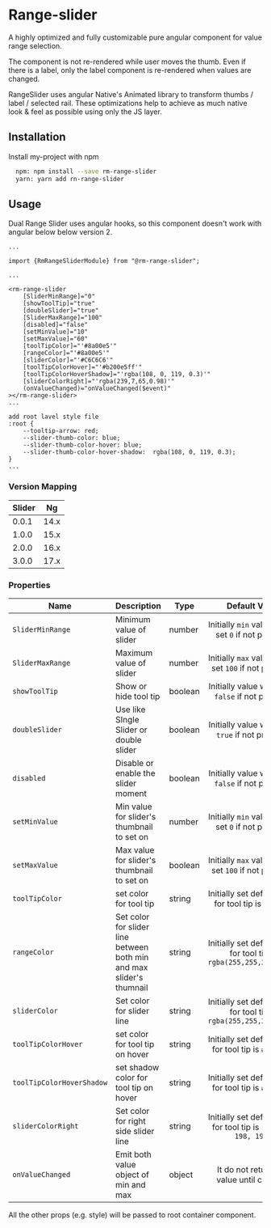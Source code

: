
# Range-slider

A highly optimized and fully customizable pure angular component for value range selection.

The component is not re-rendered while user moves the thumb.
Even if there is a label, only the label component is re-rendered when values are changed.

RangeSlider uses angular Native's Animated library to transform thumbs / label / selected rail.
These optimizations help to achieve as much native look & feel as possible using only the JS layer.


## Installation

Install my-project with npm

```bash
  npm: npm install --save rm-range-slider
  yarn: yarn add rn-range-slider
```


## Usage

Dual Range Slider uses angular hooks, so this component doesn't work with angular below below version 2. 




```
...

import {RmRangeSliderModule} from "@rm-range-slider";

...

<rm-range-slider
	[SliderMinRange]="0"
	[showToolTip]="true"
	[doubleSlider]="true"
	[SliderMaxRange]="100"
	[disabled]="false"
	[setMinValue]="10"
	[setMaxValue]="60"
	[toolTipColor]="'#8a00e5'"
	[rangeColor]="'#8a00e5'"
	[sliderColor]="'#C6C6C6'"
	[toolTipColorHover]="'#b200e5ff'"
	[toolTipColorHoverShadow]="'rgba(108, 0, 119, 0.3)'"
	[sliderColorRight]="'rgba(239,7,65,0.98)'"
	(onValueChanged)="onValueChanged($event)"
></rm-range-slider>
... 

add root lavel style file
:root {
	--tooltip-arrow: red;
	--slider-thumb-color: blue;
	--slider-thumb-color-hover: blue;
	--slider-thumb-color-hover-shadow:  rgba(108, 0, 119, 0.3);
}
... 
```
### Version Mapping


| Slider | Ng   |
|--------|------|
| 0.0.1  | 14.x |
| 1.0.0  | 15.x |
| 2.0.0  | 16.x |
| 3.0.0  | 17.x |


### Properties

| Name                      | Description                                                          | Type    |                            Default Value                             |
|---------------------------|----------------------------------------------------------------------|---------|:--------------------------------------------------------------------:|
| `SliderMinRange`          | Minimum value of slider                                              | number  |        Initially `min` value will be set `0` if not provided         |
| `SliderMaxRange`          | Maximum value of slider                                              | number  |       Initially `max` value will be set `100` if not provided        |
| `showToolTip`             | Show or hide tool tip                                                | boolean |         Initially value will be set `false` if not provided          |
| `doubleSlider`            | Use like SIngle Slider or double slider                              | boolean |          Initially value will be set `true` if not provided          |
| `disabled`                | Disable or enable the slider moment                                  | boolean |         Initially value will be set `false` if not provided          |
| `setMinValue`             | Min value for slider's thumbnail to set on                           | number  |        Initially `min` value will be set `0` if not provided         |
| `setMaxValue`             | Max value for slider's thumbnail to set on                           | boolean |       Initially `max` value will be set `100` if not provided        |
| `toolTipColor`            | set color for tool tip                                               | string  |        Initially set default color for tool tip is `#8a00e5`         |
| `rangeColor`              | Set color for slider line between both min and max slider's thumnail | string  | Initially set default color for tool tip is `rgba(255,255,255,0.99)` |
| `sliderColor`             | Set color for slider line                                            | string  | Initially set default color for tool tip is `rgba(255,255,255,0.47)` |
| `toolTipColorHover`       | set color for tool tip on hover                                      | string  |        Initially set default color for tool tip is `#8a00e5'`        |
| `toolTipColorHoverShadow` | set shadow color for tool tip on hover                               | string  |        Initially set default color for tool tip is `#8a00e5'`        |
| `sliderColorRight`        | Set color for right side slider line                                 | string  |   Initially set default color for tool tip is `rgb(198, 198, 198)`   |
| `onValueChanged`          | Emit both value object of min and max                                | object  |              It do not return any value until changes                |

All the other props (e.g. style) will be passed to root container component.

